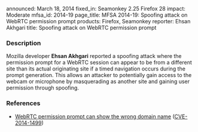 announced: March 18, 2014
fixed_in: Seamonkey 2.25
          Firefox 28
impact: Moderate
mfsa_id: 2014-19
page_title: MFSA 2014-19: Spoofing attack on WebRTC permission prompt
products: Firefox, Seamonkey
reporter: Ehsan Akhgari
title: Spoofing attack on WebRTC permission prompt

<h3>Description</h3>

<p>Mozilla developer <strong>Ehsan Akhgari</strong> reported a spoofing attack
where the permission prompt for a WebRTC session can appear to be from a
different site than its actual originating site if a timed navigation occurs
during the prompt generation. This allows an attacker to potentially gain access
to the webcam or microphone by masquerading as another site and gaining user
permission through spoofing.
</p>

<h3>References</h3>

<ul>
  <li><a href="https://bugzilla.mozilla.org/show_bug.cgi?id=961512">
       WebRTC permission prompt can show the wrong domain name</a> (<a href="http://cve.mitre.org/cgi-bin/cvename.cgi?name=CVE-2014-1499" class="ex-ref">CVE-2014-1499</a>)</li>
</ul>



